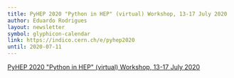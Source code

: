 ```yaml
---
title: PyHEP 2020 "Python in HEP" (virtual) Workshop, 13-17 July 2020
author: Eduardo Rodrigues
layout: newsletter
symbol: glyphicon-calendar
link: https://indico.cern.ch/e/pyhep2020
until: 2020-07-11
---
```


[PyHEP 2020 "Python in HEP" (virtual) Workshop, 13-17 July 2020](https://indico.cern.ch/e/pyhep2020)
